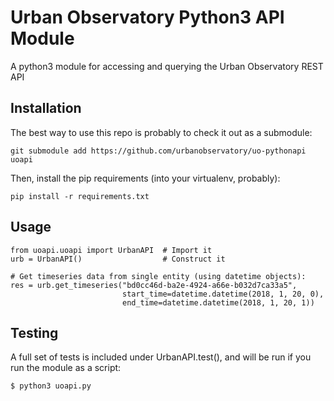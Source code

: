 # Urban Observatory Python3 API Module
A python3 module for accessing and querying the Urban Observatory REST API

## Installation
The best way to use this repo is probably to check it out as a submodule: 

  `git submodule add https://github.com/urbanobservatory/uo-pythonapi uoapi`
  
 Then, install the pip requirements (into your virtualenv, probably):
 
 `pip install -r requirements.txt`
 
## Usage
```python3
from uoapi.uoapi import UrbanAPI  # Import it
urb = UrbanAPI()                  # Construct it

# Get timeseries data from single entity (using datetime objects):
res = urb.get_timeseries("bd0cc46d-ba2e-4924-a66e-b032d7ca33a5",
                         start_time=datetime.datetime(2018, 1, 20, 0),
                         end_time=datetime.datetime(2018, 1, 20, 1))
```

## Testing
A full set of tests is included under UrbanAPI.test(), and will be run if you run the module as a script:
```bash
$ python3 uoapi.py
```

